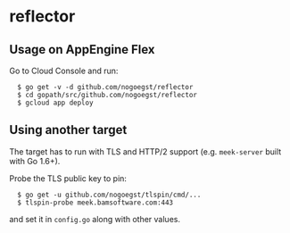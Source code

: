 reflector
=========

Usage on AppEngine Flex
-----------------------

Go to Cloud Console and run:

```
  $ go get -v -d github.com/nogoegst/reflector
  $ cd gopath/src/github.com/nogoegst/reflector
  $ gcloud app deploy
```

Using another target
--------------------

The target has to run with TLS and HTTP/2 support (e.g. `meek-server` built with Go 1.6+).

Probe the TLS public key to pin:

```
  $ go get -u github.com/nogoegst/tlspin/cmd/...
  $ tlspin-probe meek.bamsoftware.com:443
```

and set it in `config.go` along with other values.

